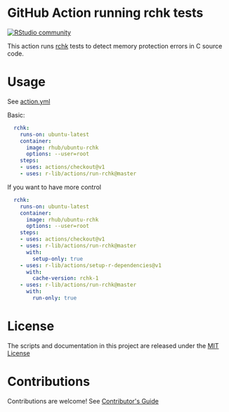 # GitHub Action running rchk tests


[![RStudio community](https://img.shields.io/badge/community-github--actions-blue?style=social&logo=rstudio&logoColor=75AADB)](https://community.rstudio.com/new-topic?category=Package%20development&tags=github-actions)

This action runs [rchk](https://github.com/kalibera/rchk) tests to detect memory protection errors in C source code.

# Usage

See [action.yml](action.yml)

Basic:
```yml
  rchk:
    runs-on: ubuntu-latest
    container:
      image: rhub/ubuntu-rchk
      options: --user=root
    steps:
    - uses: actions/checkout@v1
    - uses: r-lib/actions/run-rchk@master
```

If you want to have more control
```yml
  rchk:
    runs-on: ubuntu-latest
    container:
      image: rhub/ubuntu-rchk
      options: --user=root
    steps:
    - uses: actions/checkout@v1
    - uses: r-lib/actions/run-rchk@master
      with:
        setup-only: true
    - uses: r-lib/actions/setup-r-dependencies@v1
      with:
        cache-version: rchk-1
    - uses: r-lib/actions/run-rchk@master
      with:
        run-only: true
```

# License

The scripts and documentation in this project are released under the [MIT License](LICENSE)

# Contributions

Contributions are welcome!  See [Contributor's Guide](docs/contributors.md)
